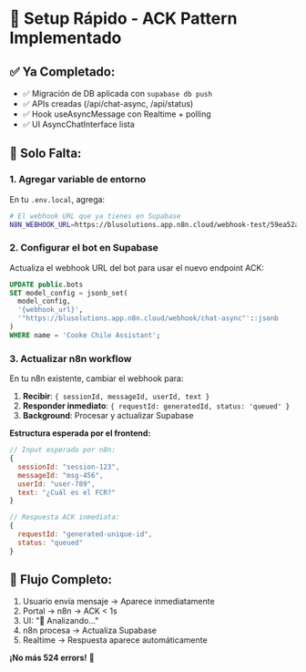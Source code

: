 # 🚀 Setup Rápido - ACK Pattern Implementado

## ✅ Ya Completado:
- ✅ Migración de DB aplicada con `supabase db push`
- ✅ APIs creadas (/api/chat-async, /api/status)
- ✅ Hook useAsyncMessage con Realtime + polling
- ✅ UI AsyncChatInterface lista

## 🔧 Solo Falta:

### 1. Agregar variable de entorno
En tu `.env.local`, agrega:

```bash
# El webhook URL que ya tienes en Supabase
N8N_WEBHOOK_URL=https://blusolutions.app.n8n.cloud/webhook-test/59ea52a7-cd19-4c8a-a432-3dd0b872cb03
```

### 2. Configurar el bot en Supabase
Actualiza el webhook URL del bot para usar el nuevo endpoint ACK:

```sql
UPDATE public.bots 
SET model_config = jsonb_set(
  model_config,
  '{webhook_url}',
  '"https://blusolutions.app.n8n.cloud/webhook/chat-async"'::jsonb
)
WHERE name = 'Cooke Chile Assistant';
```

### 3. Actualizar n8n workflow
En tu n8n existente, cambiar el webhook para:

1. **Recibir**: `{ sessionId, messageId, userId, text }`
2. **Responder inmediato**: `{ requestId: generatedId, status: 'queued' }`
3. **Background**: Procesar y actualizar Supabase

**Estructura esperada por el frontend:**
```javascript
// Input esperado por n8n:
{
  sessionId: "session-123",
  messageId: "msg-456", 
  userId: "user-789",
  text: "¿Cuál es el FCR?"
}

// Respuesta ACK inmediata:
{
  requestId: "generated-unique-id",
  status: "queued"
}
```

## 🎯 Flujo Completo:
1. Usuario envía mensaje → Aparece inmediatamente
2. Portal → n8n → ACK < 1s
3. UI: "🤖 Analizando..."
4. n8n procesa → Actualiza Supabase
5. Realtime → Respuesta aparece automáticamente

**¡No más 524 errors!** 🎉
